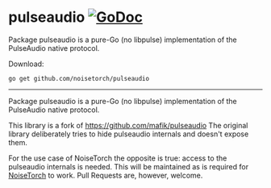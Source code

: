 # pulseaudio [![GoDoc](https://godoc.org/github.com/noisetorch/pulseaudio?status.svg)](https://godoc.org/github.com/noisetorch/pulseaudio)
Package pulseaudio is a pure-Go (no libpulse) implementation of the PulseAudio native protocol.

Download:
```shell
go get github.com/noisetorch/pulseaudio
```

* * *
Package pulseaudio is a pure-Go (no libpulse) implementation of the PulseAudio native protocol.

This library is a fork of https://github.com/mafik/pulseaudio
The original library deliberately tries to hide pulseaudio internals and doesn't expose them.

For the use case of NoiseTorch the opposite is true: access to the pulseaudio internals is needed.
This will be maintained as is required for [NoiseTorch](https://github.com/noisetorch/NoiseTorch) to work.
Pull Requests are, however, welcome.
